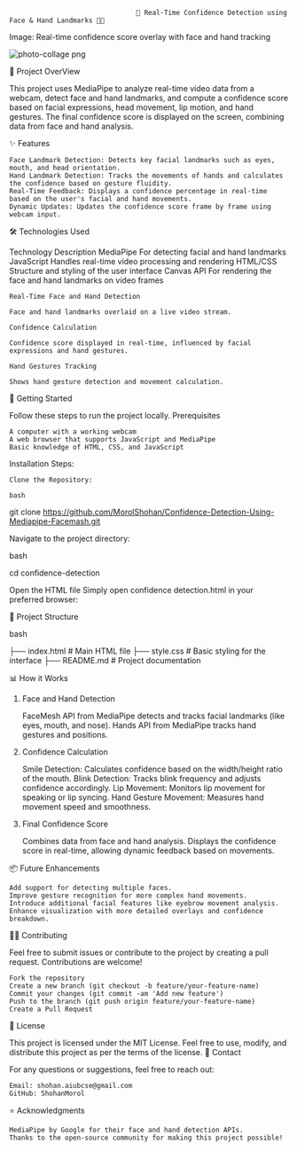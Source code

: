                                     🎥 Real-Time Confidence Detection using Face & Hand Landmarks 🤖👐


Image: Real-time confidence score overlay with face and hand tracking

![photo-collage png](https://github.com/user-attachments/assets/1c62d9fa-01a3-471f-8b3c-b98c553339f1)


📍 Project OverView

This project uses MediaPipe to analyze real-time video data from a webcam, detect face and hand landmarks, and compute a confidence score based on facial expressions, head movement, lip motion, and hand gestures. The final confidence score is displayed on the screen, combining data from face and hand analysis.

 ✨ Features

    Face Landmark Detection: Detects key facial landmarks such as eyes, mouth, and head orientation.
    Hand Landmark Detection: Tracks the movements of hands and calculates the confidence based on gesture fluidity.
    Real-Time Feedback: Displays a confidence percentage in real-time based on the user's facial and hand movements.
    Dynamic Updates: Updates the confidence score frame by frame using webcam input.

🛠️ Technologies Used

Technology	Description
MediaPipe	For detecting facial and hand landmarks
JavaScript	Handles real-time video processing and rendering
HTML/CSS	Structure and styling of the user interface
Canvas API	For rendering the face and hand landmarks on video frames

    Real-Time Face and Hand Detection

    Face and hand landmarks overlaid on a live video stream.

    Confidence Calculation

    Confidence score displayed in real-time, influenced by facial expressions and hand gestures.

    Hand Gestures Tracking

    Shows hand gesture detection and movement calculation.

🚀 Getting Started

Follow these steps to run the project locally.
Prerequisites

    A computer with a working webcam
    A web browser that supports JavaScript and MediaPipe
    Basic knowledge of HTML, CSS, and JavaScript

Installation Steps:

    Clone the Repository:

    bash

git clone https://github.com/MorolShohan/Confidence-Detection-Using-Mediapipe-Facemash.git

Navigate to the project directory:

bash

cd confidence-detection

Open the HTML file
Simply open confidence detection.html in your preferred browser:

  

📐 Project Structure

bash

├── index.html        # Main HTML file
├── style.css         # Basic styling for the interface
├── README.md         # Project documentation

📊 How it Works
1. Face and Hand Detection

    FaceMesh API from MediaPipe detects and tracks facial landmarks (like eyes, mouth, and nose).
    Hands API from MediaPipe tracks hand gestures and positions.

2. Confidence Calculation

    Smile Detection: Calculates confidence based on the width/height ratio of the mouth.
    Blink Detection: Tracks blink frequency and adjusts confidence accordingly.
    Lip Movement: Monitors lip movement for speaking or lip syncing.
    Hand Gesture Movement: Measures hand movement speed and smoothness.

3. Final Confidence Score

    Combines data from face and hand analysis.
    Displays the confidence score in real-time, allowing dynamic feedback based on movements.

📦 Future Enhancements

    Add support for detecting multiple faces.
    Improve gesture recognition for more complex hand movements.
    Introduce additional facial features like eyebrow movement analysis.
    Enhance visualization with more detailed overlays and confidence breakdown.

🧑‍💻 Contributing

Feel free to submit issues or contribute to the project by creating a pull request. Contributions are welcome!

    Fork the repository
    Create a new branch (git checkout -b feature/your-feature-name)
    Commit your changes (git commit -am 'Add new feature')
    Push to the branch (git push origin feature/your-feature-name)
    Create a Pull Request

📜 License

This project is licensed under the MIT License. Feel free to use, modify, and distribute this project as per the terms of the license.
💬 Contact

For any questions or suggestions, feel free to reach out:

    Email: shohan.aiubcse@gmail.com
    GitHub: ShohanMorol

⭐ Acknowledgments

    MediaPipe by Google for their face and hand detection APIs.
    Thanks to the open-source community for making this project possible!
